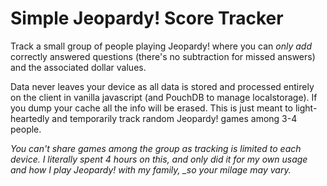 # Simple Jeopardy! Score Tracker

Track a small group of people playing Jeopardy! where you can *only add* correctly answered questions (there's no subtraction for missed answers) and the associated dollar values.

Data never leaves your device as all data is stored and processed entirely on the client in vanilla javascript (and PouchDB to manage localstorage). If you dump your cache all the info will be erased. This is just meant to light-heartedly and temporarily track random Jeopardy! games among 3-4 people.

*You can't share games among the group as tracking is limited to each device.*
*I literally spent 4 hours on this, and only did it for my own usage and how I play Jeopardy! with my family, _so your milage may vary.*
